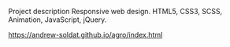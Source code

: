 Project description
Responsive web design. HTML5, CSS3, SCSS, Animation, JavaScript, jQuery.

https://andrew-soldat.github.io/agro/index.html
